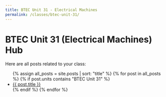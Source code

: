 ```yaml
---
title: BTEC Unit 31 - Electrical Machines
permalink: /classes/btec-unit-31/
---
```


<h1>BTEC Unit 31 (Electrical Machines) Hub</h1>
<p>Here are all posts related to your class:</p>

<ul>
  {% assign all_posts = site.posts | sort: "title" %}
  {% for post in all_posts %}
    {% if post.units contains "BTEC Unit 31" %}
      <li><a href="{{'/engineering-hub' | append: post.url }}">{{ post.title }}</a></li>
    {% endif %}
  {% endfor %}
</ul>
